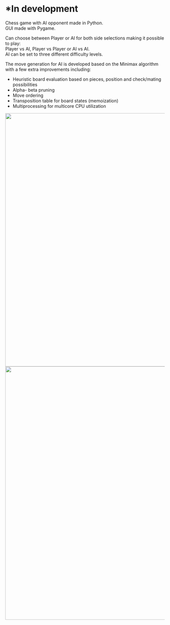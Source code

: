 # *In development
Chess game with AI opponent made in Python.  
GUI made with Pygame. 

Can choose between Player or AI for both side selections making it possible to play:  
Player vs AI, Player vs Player or AI vs AI.  
AI can be set to three different difficulty levels.

The move generation for AI is developed based on the Minimax algorithm with a few extra improvements including:
- Heuristic board evaluation based on pieces, position and check/mating possibilities
- Alpha- beta pruning
- Move ordering
- Transposition table for board states (memoization)
- Multiprocessing for multicore CPU utilization
  
<img src="https://github.com/Triksheim/TriksheimChess/assets/59808763/2d832b08-4806-4e44-a06c-040ff7972ead" width="800, height=400" >

<img src="https://github.com/Triksheim/TriksheimChess/assets/59808763/6878a31f-4cde-4050-981b-e67d1c9a86a2" width="800, height=400" >
